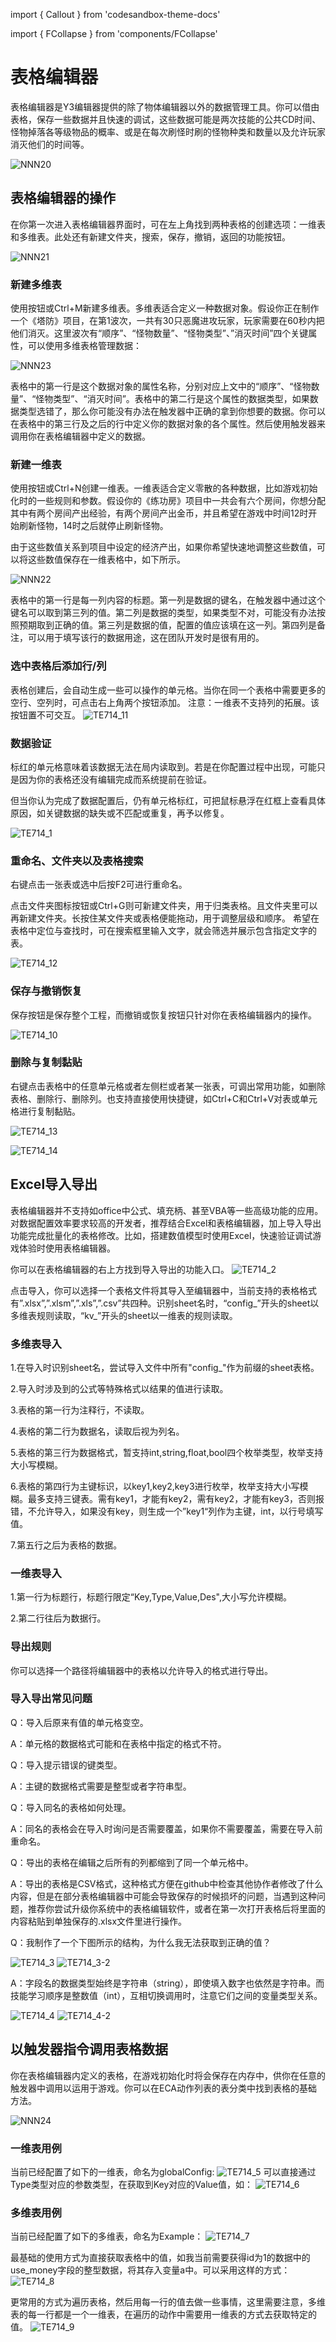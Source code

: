 import { Callout } from 'codesandbox-theme-docs'

import { FCollapse } from 'components/FCollapse'

# 表格编辑器

表格编辑器是Y3编辑器提供的除了物体编辑器以外的数据管理工具。你可以借由表格，保存一些数据并且快速的调试，这些数据可能是两次技能的公共CD时间、怪物掉落各等级物品的概率、或是在每次刷怪时刷的怪物种类和数量以及允许玩家消灭他们的时间等。

![NNN20](./pic/NNN20.png)

## 表格编辑器的操作

在你第一次进入表格编辑器界面时，可在左上角找到两种表格的创建选项：一维表和多维表。此处还有新建文件夹，搜索，保存，撤销，返回的功能按钮。

![NNN21](./pic/NNN21.png)

### 新建多维表

使用按钮或Ctrl+M新建多维表。多维表适合定义一种数据对象。假设你正在制作一个《塔防》项目，在第1波次，一共有30只恶魔进攻玩家，玩家需要在60秒内把他们消灭。这里波次有“顺序”、“怪物数量”、“怪物类型”、”消灭时间”四个关键属性，可以使用多维表格管理数据：

![NNN23](./pic/NNN23.png)

表格中的第一行是这个数据对象的属性名称，分别对应上文中的“顺序”、“怪物数量”、“怪物类型”、“消灭时间”。表格中的第二行是这个属性的数据类型，如果数据类型选错了，那么你可能没有办法在触发器中正确的拿到你想要的数据。你可以在表格中的第三行及之后的行中定义你的数据对象的各个属性。然后使用触发器来调用你在表格编辑器中定义的数据。

### 新建一维表

使用按钮或Ctrl+N创建一维表。一维表适合定义零散的各种数据，比如游戏初始化时的一些规则和参数。假设你的《练功房》项目中一共会有六个房间，你想分配其中有两个房间产出经验，有两个房间产出金币，并且希望在游戏中时间12时开始刷新怪物，14时之后就停止刷新怪物。

由于这些数值关系到项目中设定的经济产出，如果你希望快速地调整这些数值，可以将这些数值保存在一维表格中，如下所示。

![NNN22](./pic/NNN22.png)

表格中的第一行是每一列内容的标题。第一列是数据的键名，在触发器中通过这个键名可以取到第三列的值。第二列是数据的类型，如果类型不对，可能没有办法按照预期取到正确的值。第三列是数据的值，配置的值应该填在这一列。第四列是备注，可以用于填写该行的数据用途，这在团队开发时是很有用的。

### 选中表格后添加行/列

表格创建后，会自动生成一些可以操作的单元格。当你在同一个表格中需要更多的空行、空列时，可点击右上角两个按钮添加。
注意：一维表不支持列的拓展。该按钮置不可交互。
![TE714_11](./pic/TE714_11.png)

### 数据验证

标红的单元格意味着该数据无法在局内读取到。若是在你配置过程中出现，可能只是因为你的表格还没有编辑完成而系统提前在验证。

但当你认为完成了数据配置后，仍有单元格标红，可把鼠标悬浮在红框上查看具体原因，如关键数据的缺失或不匹配或重复，再予以修复。

![TE714_1](./pic/TE714_1.png)

### 重命名、文件夹以及表格搜索
右键点击一张表或选中后按F2可进行重命名。

点击文件夹图标按钮或Ctrl+G则可新建文件夹，用于归类表格。且文件夹里可以再新建文件夹。长按住某文件夹或表格便能拖动，用于调整层级和顺序。
希望在表格中定位与查找时，可在搜索框里输入文字，就会筛选并展示包含指定文字的表。

![TE714_12](./pic/TE714_12.png)

### 保存与撤销恢复
保存按钮是保存整个工程，而撤销或恢复按钮只针对你在表格编辑器内的操作。

![TE714_10](./pic/TE714_10.png)

### 删除与复制黏贴
右键点击表格中的任意单元格或者左侧栏或者某一张表，可调出常用功能，如删除表格、删除行、删除列。也支持直接使用快捷键，如Ctrl+C和Ctrl+V对表或单元格进行复制黏贴。

![TE714_13](./pic/TE714_13.png)

![TE714_14](./pic/TE714_14.png)

## Excel导入导出
表格编辑器并不支持如office中公式、填充柄、甚至VBA等一些高级功能的应用。对数据配置效率要求较高的开发者，推荐结合Excel和表格编辑器，加上导入导出功能完成批量化的表格修改。比如，搭建数值模型时使用Excel，快速验证调试游戏体验时使用表格编辑器。

你可以在表格编辑器的右上方找到导入导出的功能入口。
![TE714_2](./pic/TE714_2.png)

点击导入，你可以选择一个表格文件将其导入至编辑器中，当前支持的表格格式有”.xlsx”,”.xlsm”,”.xls”,”.csv”共四种。识别sheet名时，“config_”开头的sheet以多维表规则读取，“kv_”开头的sheet以一维表的规则读取。

### 多维表导入
1.在导入时识别sheet名，尝试导入文件中所有"config_"作为前缀的sheet表格。 

2.导入时涉及到的公式等特殊格式以结果的值进行读取。 

3.表格的第一行为注释行，不读取。 

4.表格的第二行为数据名，读取后视为列名。 

5.表格的第三行为数据格式，暂支持int,string,float,bool四个枚举类型，枚举支持大小写模糊。 

6.表格的第四行为主键标识，以key1,key2,key3进行枚举，枚举支持大小写模糊。最多支持三键表。需有key1，才能有key2，需有key2，才能有key3，否则报错，不允许导入，如果没有key，则生成一个”key1“列作为主键，int，以行号填写值。

7.第五行之后为表格的数据。 


### 一维表导入
1.第一行为标题行，标题行限定“Key,Type,Value,Des",大小写允许模糊。

2.第二行往后为数据行。

### 导出规则
你可以选择一个路径将编辑器中的表格以允许导入的格式进行导出。

### 导入导出常见问题

Q：导入后原来有值的单元格变空。

A：单元格的数据格式可能和在表格中指定的格式不符。

Q：导入提示错误的键类型。

A：主键的数据格式需要是整型或者字符串型。

Q：导入同名的表格如何处理。

A：同名的表格会在导入时询问是否需要覆盖，如果你不需要覆盖，需要在导入前重命名。

Q：导出的表格在编辑之后所有的列都缩到了同一个单元格中。

A：导出的表格是CSV格式，这种格式方便在github中检查其他协作者修改了什么内容，但是在部分表格编辑器中可能会导致保存的时候损坏的问题，当遇到这种问题，推荐你尝试升级你系统中的表格编辑软件，或者在第一次打开表格后将里面的内容粘贴到单独保存的.xlsx文件里进行操作。

Q：我制作了一个下图所示的结构，为什么我无法获取到正确的值？

![TE714_3](./pic/TE714_3.png)
![TE714_3-2](./pic/TE714_3-2.png)

A：字段名的数据类型始终是字符串（string），即使填入数字也依然是字符串。而技能学习顺序是整数值（int），互相切换调用时，注意它们之间的变量类型关系。

![TE714_4](./pic/TE714_4.png)
![TE714_4-2](./pic/TE714_4-2.png)


## 以触发器指令调用表格数据

你在表格编辑器内定义的表格，在游戏初始化时将会保存在内存中，供你在任意的触发器中调用以运用于游戏。你可以在ECA动作列表的表分类中找到表格的基础方法。

![NNN24](./pic/NNN24.png)

### 一维表用例

当前已经配置了如下的一维表，命名为globalConfig:
![TE714_5](./pic/TE714_5.png)
可以直接通过Type类型对应的参数类型，在获取到Key对应的Value值，如：
![TE714_6](./pic/TE714_6.png)

### 多维表用例

当前已经配置了如下的多维表，命名为Example：
 ![TE714_7](./pic/TE714_7.png)

最基础的使用方式为直接获取表格中的值，如我当前需要获得id为1的数据中的use_money字段的整型数据，将其存入变量a中。可以采用这样的方式：
 ![TE714_8](./pic/TE714_8.png)

更常用的方式为遍历表格，然后用每一行的值去做一些事情，这里需要注意，多维表的每一行都是一个一维表，在遍历的动作中需要用一维表的方式去获取特定的值。
 ![TE714_9](./pic/TE714_9.png)